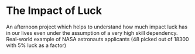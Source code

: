 # The Impact of Luck
An afternoon project which helps to understand how much impact luck has in our lives even under the assumption of a very high skill dependency. Real-world example of NASA astronauts applicants (48 picked out of 18300 with 5% luck as a factor)
